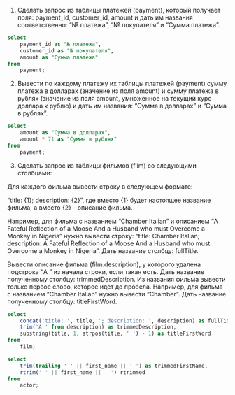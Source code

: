 1. Сделать запрос из таблицы платежей (payment), который получает поля: 
payment_id, customer_id, amount 
и дать им названия соответственно: 
“№ платежа”, “№ покупателя” и “Сумма платежа”.
```sql
select
	payment_id as "№ платежа",
	customer_id as "№ покупателя",
	amount as "Сумма платежа"
from
	payment;

```

2. Вывести по каждому платежу их таблицы платежей (payment) сумму платежа в долларах (значение из поля amount) и сумму платежа в рублях (значение из поля amount, умноженное на текущий курс доллара к рублю) и дать им названия: “Сумма в долларах” и “Сумма в рублях”.
```sql
select
	amount as "Сумма в долларах",
	amount * 71 as "Сумма в рублях"
from
	payment;
```

3. Сделать запрос из таблицы фильмов (film) со следующими столбцами:

Для каждого фильма вывести строку в следующем формате: 

“title: {1}; description: {2}”, 
где вместо {1} будет настоящее название фильма, 
а вместо {2} - описание фильма. 

Например, для фильма с названием “Chamber Italian” и описанием 
“A Fateful Reflection of a Moose And a Husband who must Overcome a Monkey in Nigeria” 
нужно вывести строку: “title: Chamber Italian; description: A Fateful Reflection of a Moose And a Husband who must Overcome a Monkey in Nigeria”. Дать название столбцу: fullTitle.

Вывести описание фильма (film.description), у которого удалена подстрока “A ” из начала строки, если такая есть. 
Дать название полученному столбцу: trimmedDescription.
Из названия фильма вывести только первое слово, которое идет до пробела. 
Например, для фильма с названием “Chamber Italian” нужно вывести “Chamber”. 
Дать название полученному столбцу: titleFirstWord.

```sql
select
	concat('title: ', title, '; description: ', description) as fullTitle,
	trim('A ' from description) as trimmedDescription,
	substring(title, 1, strpos(title, ' ') - 1) as titleFirstWord
from
	film;
```

```sql
select
	trim(trailing ' ' || first_name || ' ') as trimmedFirstName,
	rtrim(' ' || first_name || ' ') rtrimmed
from
	actor;
```
